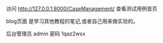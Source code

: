 访问 http://127.0.0.1:8000/CaseManagement/   查看测试用例首页

blog页面 是学习其他教程的笔记,或者自己用来做实验的。 

后台管理员  admin 密码 1qaz2wsx   